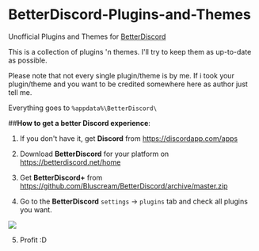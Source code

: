 # BetterDiscord-Plugins-and-Themes
Unofficial Plugins and Themes for [BetterDiscord](https://github.com/Jiiks/BetterDiscordApp)

This is a collection of plugins 'n themes. I'll try to keep them as up-to-date as possible.

Please note that not every single plugin/theme is by me. If i took your plugin/theme and you want to be credited somewhere here as author just tell me.

Everything goes to ``` %appdata%\BetterDiscord\ ```

##__How to get a better Discord experience__:

1. If you don't have it, get **Discord** from https://discordapp.com/apps

2. Download **BetterDiscord** for your platform on https://betterdiscord.net/home

3. Get **BetterDiscord+** from https://github.com/Bluscream/BetterDiscord/archive/master.zip

4. Go to the **BetterDiscord** `settings` -> `plugins` tab and check all plugins you want.

![](https://cdn.discordapp.com/attachments/131115936005619712/131137567834767360/unknown.png)

5. Profit :D
